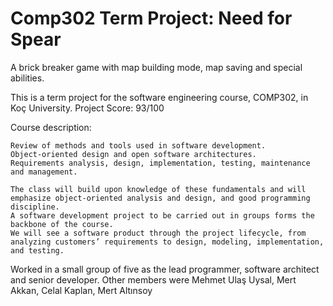 # Comp302 Term Project: Need for Spear

A brick breaker game with map building mode, map saving and special abilities.

This is a term project for the software engineering course, COMP302,
in Koç University.
Project Score: 93/100

Course description:

    Review of methods and tools used in software development. 
    Object-oriented design and open software architectures. 
    Requirements analysis, design, implementation, testing, maintenance and management. 
    
    The class will build upon knowledge of these fundamentals and will emphasize object-oriented analysis and design, and good programming discipline. 
    A software development project to be carried out in groups forms the backbone of the course.
    We will see a software product through the project lifecycle, from analyzing customers’ requirements to design, modeling, implementation, and testing. 

Worked in a small group of five as the lead programmer, software architect and senior developer. Other members were Mehmet Ulaş Uysal, Mert Akkan, Celal Kaplan, Mert Altınsoy


